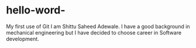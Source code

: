 # hello-word-
My first use of Git
I am Shittu Saheed Adewale. I have a good background in mechanical engineering but I have decided to choose career in Software development.
